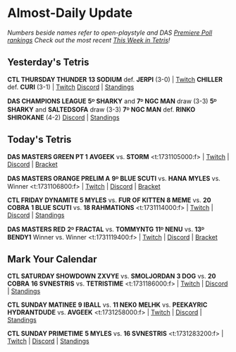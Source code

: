 # Almost-Daily Update
*Numbers beside names refer to open-playstyle and DAS [Premiere Poll rankings](https://docs.google.com/document/d/1Mmn24edltEMq6vdxZxhIAfyUS6F5SwlqIuQ6OmnVsi8/edit?tab=t.0)*
*Check out the most recent [This Week in Tetris](https://www.thisweekintetris.com/2024/10/this-week-in-tetris-september-17.html)!*
## Yesterday's Tetris
**CTL THURSDAY THUNDER**
**13 SODIUM** def. **JERPI** (3-0) | [Twitch](https://www.twitch.tv/videos/2296332421?t=00h06m10s)
**CHILLER** def. **CURI** (3-1) | [Twitch](https://www.twitch.tv/videos/2296332421?t=00h06m10s)
[Discord](https://discord.gg/QremKENyzQ) | [Standings](https://ctlscoreboard.herokuapp.com)

**DAS CHAMPIONS LEAGUE**
**5ᴰ SHARKY** and **7ᴰ NGC MAN** draw (3-3)
**5ᴰ SHARKY** and **SALTEDSOFA** draw (3-3)
**7ᴰ NGC MAN** def. **RINKO SHIROKANE** (4-2)
[Discord](https://discord.gg/WQ2pQXZa3X) | [Standings](https://docs.google.com/spreadsheets/d/1nEN0MAbueG36UDkpfUsPZEmAMuKif6IcLAmJ8iZhCe8/edit?gid=681352137#gid=681352137)

## Today's Tetris
**DAS MASTERS GREEN PT 1**
**AVGEEK** vs. **STORM**
<t:1731105000:f> | [Twitch](https://www.twitch.tv/monthlytetris) | [Discord](https://go.ctm.gg/discord) | [Bracket](https://go.ctm.gg/event/ctm-das-masters-october-2024/das-masters/)

**DAS MASTERS ORANGE PRELIM A**
**9ᴰ BLUE SCUTI** vs. **HANA**
**MYLES** vs. Winner
<t:1731106800:f> | [Twitch](https://www.twitch.tv/monthlytetris) | [Discord](https://go.ctm.gg/discord) | [Bracket](https://go.ctm.gg/event/ctm-das-masters-october-2024/das-masters/)

**CTL FRIDAY DYNAMITE**
**5 MYLES** vs. **FUR OF KITTEN**
**8 MEME** vs. **20 COBRA**
**1 BLUE SCUTI** vs. **18 RAHMATIONS**
<t:1731114000:f> | [Twitch](https://www.twitch.tv/classictetrisleague) | [Discord](https://discord.gg/QremKENyzQ) | [Standings](https://ctlscoreboard.herokuapp.com)

**DAS MASTERS RED**
**2ᴰ FRACTAL** vs. **TOMMYNTG**
**11ᴰ NENU** vs. **13ᴰ BENDY1**
Winner vs. Winner
<t:1731119400:f> | [Twitch](https://www.twitch.tv/monthlytetris) | [Discord](https://go.ctm.gg/discord) | [Bracket](https://go.ctm.gg/event/ctm-das-masters-october-2024/das-masters/)

## Mark Your Calendar
**CTL SATURDAY SHOWDOWN**
**ZXVYE** vs. **SMOLJORDAN**
**3 DOG** vs. **20 COBRA**
**16 SVNESTRIS** vs. **TETRISTIME**
<t:1731186000:f> | [Twitch](https://www.twitch.tv/classictetrisleague) | [Discord](https://discord.gg/QremKENyzQ) | [Standings](https://ctlscoreboard.herokuapp.com)

**CTL SUNDAY MATINEE**
**9 IBALL** vs. **11 NEK0**
**MELHK** vs. **PEEKAYRIC**
**HYDRANTDUDE** vs. **AVGEEK**
<t:1731258000:f> | [Twitch](https://www.twitch.tv/classictetrisleague) | [Discord](https://discord.gg/QremKENyzQ) | [Standings](https://ctlscoreboard.herokuapp.com)

**CTL SUNDAY PRIMETIME**
**5 MYLES** vs. **16 SVNESTRIS**
<t:1731283200:f> | [Twitch](https://www.twitch.tv/classictetrisleague) | [Discord](https://discord.gg/QremKENyzQ) | [Standings](https://ctlscoreboard.herokuapp.com)